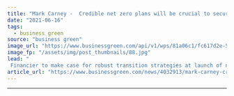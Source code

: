 ```yaml
---
title: "Mark Carney -  Credible net zero plans will be crucial to securing future business investment"
date: "2021-06-16"
tags: 
  - business green
source: "business green"
image_url: "https://www.businessgreen.com/api/v1/wps/81a06c1/fc617d2e-59ab-4d7d-b0ca-6fc8dbb2f0d1/5/283241-185x114.jpg"
image_fp: "/assets/img/post_thumbnails/88.jpg"
lead: "
 Financier to make case for robust transition strategies at launch of new London research centre for sustainable business ..."
article_url: "https://www.businessgreen.com/news/4032913/mark-carney-credible-net-zero-plans-crucial-securing-future-business-investment"
---
```


---

